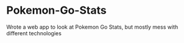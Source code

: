# Pokemon-Go-Stats
Wrote a web app to look at Pokemon Go Stats, but mostly mess with different technologies
